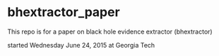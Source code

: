 # bhextractor_paper
This repo is for a paper on black hole evidence extractor (bhextractor)

started Wednesday June 24, 2015 at Georgia Tech
